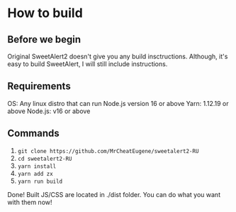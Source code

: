 # How to build

## Before we begin
Original SweetAlert2 doesn't give you any build insctructions. Although, it's easy to build SweetAlert, I will still include instructions.

## Requirements
OS: Any linux distro that can run Node.js version 16 or above
Yarn: 1.12.19 or above
Node.js: v16 or above

## Commands
1. `git clone https://github.com/MrCheatEugene/sweetalert2-RU`
2. `cd sweetalert2-RU`
3. `yarn install`
4. `yarn add zx`
5. `yarn run build`

Done! Built JS/CSS are located in ./dist folder. You can do what you want with them now!
